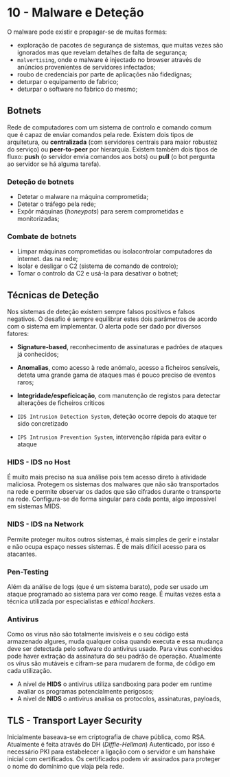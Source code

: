 # 10 - Malware e Deteção

O malware pode existir e propagar-se de muitas formas:
- exploração de pacotes de segurança de sistemas, que muitas vezes são ignorados mas que revelam detalhes de falta de segurança;
- `malvertising`, onde o malware é injectado no browser através de anúncios provenientes de servidores infectados;
- roubo de credenciais por parte de aplicações não fidedignas;
- deturpar o equipamento de fabrico;
- deturpar o software no fabrico do mesmo;

## Botnets

Rede de computadores com um sistema de controlo e comando comum que é capaz de enviar comandos pela rede. Existem dois tipos de arquitetura, ou **centralizada** (com servidores centrais para maior robustez do serviço) ou **peer-to-peer** por hierarquia. Existem também dois tipos de fluxo: **push** (o servidor envia comandos aos bots) ou **pull** (o bot pergunta ao servidor se há alguma tarefa).

### Deteção de botnets

- Detetar o malware na máquina comprometida;
- Detetar o tráfego pela rede;
- Expôr máquinas (*honeypots*) para serem comprometidas e monitorizadas;

### Combate de botnets

- Limpar máquinas comprometidas ou isolacontrolar computadores da internet. das na rede;
- Isolar e desligar o C2 (sistema de comando de controlo);
- Tomar o controlo da C2 e usá-la para desativar o botnet;

## Técnicas de Deteção

Nos sistemas de deteção existem sempre falsos positivos e falsos negativos. O desafio é sempre equilibrar estes dois parâmetros de acordo com o sistema em implementar. O alerta pode ser dado por diversos fatores:

- **Signature-based**, reconhecimento de assinaturas e padrões de ataques já conhecidos;
- **Anomalias**, como acesso à rede anómalo, acesso a ficheiros sensíveis, deteta uma grande gama de ataques mas é pouco preciso de eventos raros;
- **Integridade/espeficicação**, com manutenção de registos para detectar alterações de ficheiros críticos

- `IDS Intrusion Detection System`, deteção ocorre depois do ataque ter sido concretizado
- `IPS Intrusion Prevention System`, intervenção rápida para evitar o ataque

### HIDS - IDS no Host

É muito mais preciso na sua análise pois tem acesso direto à atividade maliciosa. Protegem os sistemas dos malwares que não são transportados na rede e permite observar os dados que são cifrados durante o transporte na rede. Configura-se de forma singular para cada ponta, algo impossível em sistemas MIDS. 

### NIDS - IDS na Network

Permite proteger muitos outros sistemas, é mais simples de gerir e instalar e não ocupa espaço nesses sistemas. É de mais difícil acesso para os atacantes.

### Pen-Testing

Além da análise de logs (que é um sistema barato), pode ser usado um ataque programado ao sistema para ver como reage. É muitas vezes esta a técnica utilizada por especialistas e *ethical hackers*.

### Antivirus

Como os virus não são totalmente invisíveis e o seu código está armazenado algures, muda qualquer coisa quando executa e essa mudança deve ser detectada pelo software do antivirus usado. Para vírus conhecidos pode haver extração da assinatura do seu padrão de operação. Atualmente os vírus são mutáveis e cifram-se para mudarem de forma, de código em cada utilização. 

- A nível de **HIDS** o antivirus utiliza sandboxing para poder em runtime avaliar os programas potencialmente perigosos;
- A nível de **NIDS** o antivirus analisa os protocolos, assinaturas, payloads, 

## TLS - Transport Layer Security

Inicialmente baseava-se em criptografia de chave pública, como RSA. Atualmente é feita através do DH (*Diffie-Hellman*) Autenticado, por isso é necessário PKI para estabelecer a ligação com o servidor e um hanshake inicial com certificados. Os certificados podem vir  assinados para proteger o nome do domínimo que viaja pela rede. 